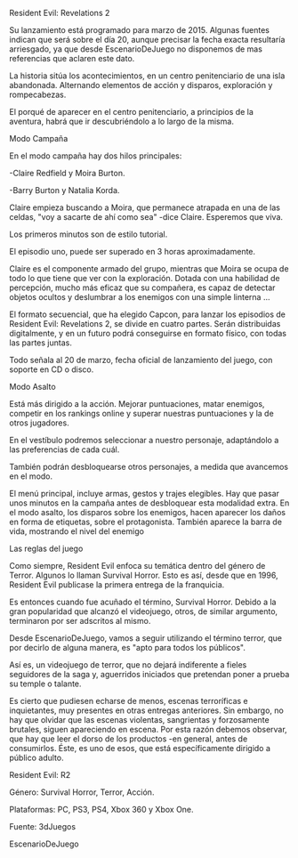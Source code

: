 

 Resident Evil: Revelations 2


Su lanzamiento está programado para marzo de 2015. Algunas fuentes indican que será sobre el día 20, aunque precisar la fecha exacta resultaría arriesgado, ya que desde EscenarioDeJuego no disponemos de mas referencias que aclaren este dato.


La historia sitúa los acontecimientos, en un centro penitenciario de una isla abandonada. Alternando elementos de acción y disparos, exploración y rompecabezas.

El porqué de aparecer en el centro penitenciario, a principios de la aventura, habrá que ir descubriéndolo a lo largo de la misma.


Modo Campaña


En el modo campaña hay dos hilos principales:


-Claire Redfield y Moira Burton.

-Barry Burton y Natalia Korda.


Claire empieza buscando a Moira, que permanece atrapada en una de las celdas, "voy a sacarte de ahí como sea" -dice Claire. Esperemos que viva.

Los primeros minutos son de estilo tutorial.

El episodio uno, puede ser superado en 3 horas aproximadamente.


Claire es el componente armado del grupo, mientras que Moira se ocupa de todo lo que tiene que ver con la exploración. Dotada con una habilidad de percepción, mucho más eficaz que su compañera, es capaz de detectar objetos ocultos y deslumbrar a los enemigos con una simple linterna ...


El formato secuencial, que ha elegido Capcon, para lanzar los episodios de Resident Evil: Revelations 2, se divide en cuatro partes. Serán distribuidas digitalmente, y en un futuro podrá conseguirse en formato físico, con todas las partes juntas.

Todo señala al 20 de marzo, fecha oficial de lanzamiento del juego, con soporte en CD o disco.


Modo Asalto


Está más dirigido a la acción. Mejorar puntuaciones, matar enemigos, competir en los rankings online y superar nuestras puntuaciones y la de otros jugadores.

En el vestíbulo podremos seleccionar a nuestro personaje, adaptándolo a las preferencias de cada cuál.

También podrán desbloquearse otros personajes, a medida que avancemos en el modo.


El menú principal, incluye armas, gestos y trajes elegibles. Hay que pasar unos minutos en la campaña antes de desbloquear esta modalidad extra. En el modo asalto, los disparos sobre los enemigos, hacen aparecer los daños en forma de etiquetas, sobre el protagonista. También aparece la barra de vida, mostrando el nivel del enemigo


Las reglas del juego


Como siempre, Resident Evil enfoca su temática dentro del género de Terror. Algunos lo llaman Survival Horror. Esto es así, desde que en 1996, Resident Evil publicase la primera entrega de la franquicia.

Es entonces cuando fue acuñado el término, Survival Horror.  Debido a la gran popularidad que alcanzó el videojuego, otros, de similar argumento, terminaron por ser adscritos al mismo.


Desde EscenarioDeJuego, vamos a seguir utilizando el término terror, que por decirlo de alguna manera, es "apto para todos los públicos".

Así es, un videojuego de terror, que no dejará indiferente a fieles seguidores de la saga y, aguerridos iniciados que pretendan poner a prueba su temple o talante.


Es cierto que pudiesen echarse de menos, escenas terroríficas e inquietantes, muy presentes en otras entregas anteriores. Sin embargo, no hay que olvidar que las escenas violentas, sangrientas y forzosamente brutales, siguen apareciendo en escena. Por esta razón debemos observar, que hay que leer el dorso de los productos -en general, antes de consumirlos. Éste, es uno de esos, que está específicamente dirigido a público adulto.







Resident Evil: R2


















Género: Survival Horror, Terror, Acción.

Plataformas: PC, PS3, PS4, Xbox 360 y Xbox One.

Fuente: 3dJuegos







EscenarioDeJuego
